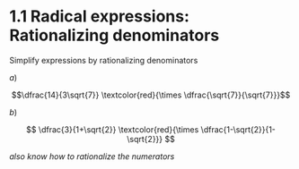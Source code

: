 # 1.1 Radical expressions: Rationalizing denominators

Simplify expressions by rationalizing denominators

$a)$

$$\dfrac{14}{3\sqrt{7}} \textcolor{red}{\times \dfrac{\sqrt{7}}{\sqrt{7}}}$$

$b)$

$$ \dfrac{3}{1+\sqrt{2}} \textcolor{red}{\times \dfrac{1-\sqrt{2}}{1-\sqrt{2}}} $$

_also know how to rationalize the numerators_
